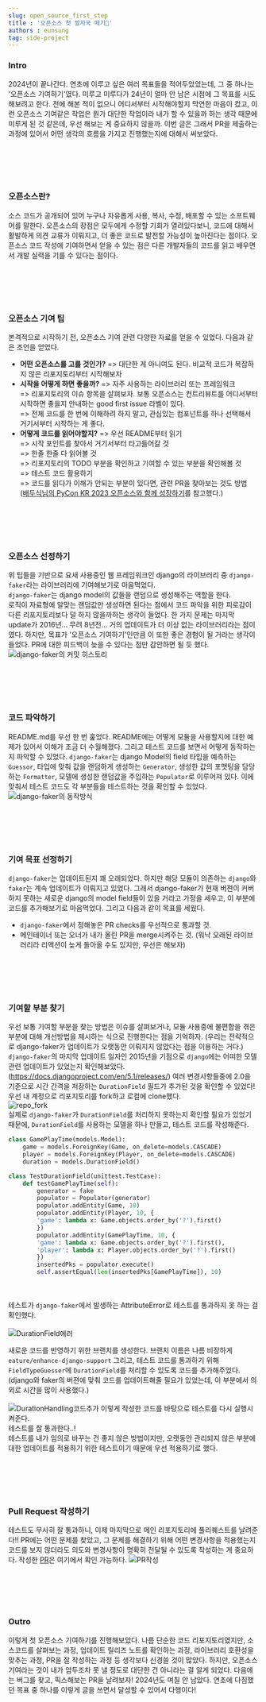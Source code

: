 ```yaml
---
slug: open_source_first_step
title : '오픈소스 첫 발자국 떼기🌱'
authors : eunsung
tag: side-project
---
```


### Intro
2024년이 끝나간다. 연초에 이루고 싶은 여러 목표들을 적어두었었는데, 그 중 하나는 '오픈소스 기여하기'였다. 미루고 미루다가 24년이 얼마 안 남은 시점에 그 목표를 시도해보려고 한다. 전에 해본 적이 없으니 어디서부터 시작해야할지 막연한 마음이 컸고, 이런 오픈소스 기여같은 작업은 뭔가 대단한 작업이라 내가 할 수 있을까 하는 생각 때문에 미루게 된 것 같은데, 우선 해보는 게 중요하지 않을까. 이번 글은 그래서 PR을 제출하는 과정에 있어서 어떤 생각의 흐름을 가지고 진행했는지에 대해서 써보았다.

<br></br>
<br></br>



### 오픈소스란?
소스 코드가 공개되어 있어 누구나 자유롭게 사용, 복사, 수정, 배포할 수 있는 소프트웨어를 말한다. 오픈소스의 장점은 모두에게 수정할 기회가 열려있다보니, 코드에 대해서 활발하게 의견 교류가 이뤄지고, 더 좋은 코드로 발전할 가능성이 높아진다는 점이다. 오픈소스 코드 작성에 기여하면서 얻을 수 있는 점은 다른 개발자들의 코드를 읽고 배우면서 개발 실력을 기를 수 있다는 점이다. 

<br></br>
<br></br>


### 오픈소스 기여 팁
본격적으로 시작하기 전, 오픈소스 기여 관련 다양한 자료를 얻을 수 있었다. 다음과 같은 조언을 얻었다.
- **어떤 오픈소스를 고를 것인가?** 
	=> 대단한 게 아니여도 된다. 비교적 코드가 복잡하지 않은 리포지토리부터 시작해보자
- **시작을 어떻게 하면 좋을까?** 
	=> 자주 사용하는 라이브러리 또는 프레임워크  
	=> 리포지토리의 이슈 항목을 살펴보자. 보통 오픈소스는 컨트리뷰트를 어디서부터 시작하면 좋을지 안내하는 good first issue 라벨이 있다.  
	=> 전체 코드를 한 번에 이해하려 하지 말고, 관심있는 컴포넌트를 하나 선택해서 거기서부터 시작하는 게 좋다.  
- **어떻게 코드를 읽어야할지?**
	=> 우선 README부터 읽기  
	=> 시작 포인트를 찾아서 거기서부터 타고들어갈 것  
	=> 한줄 한줄 다 읽어볼 것  
	=> 리포지토리의 TODO 부분을 확인하고 기여할 수 있는 부분을 확인해볼 것  
	=> 테스트 코드 활용하기  
	=> 코드를 읽다가 이해가 안되는 부분이 있다면, 관련 PR을 찾아보는 것도 방법  
([배두식님의 PyCon KR 2023 오픈소스와 함께 성장하기](https://www.youtube.com/watch?v=gBjWgCXL4mA)를 참고했다.)  


<br></br>
<br></br>


### 오픈소스 선정하기
위 팁들을 기반으로 요새 사용중인 웹 프레임워크인 django의 라이브러리 중 `django-faker`라는 라이브러리에 기여해보기로 마음먹었다.   
`django-faker`는 django model의 값들을 랜덤으로 생성해주는 역할을 한다.  
로직이 자료형에 알맞는 랜덤값만 생성하면 된다는 점에서 코드 파악을 위한 피로감이 다른 리포지토리보다 덜 하지 않을까하는 생각이 들었다. 한 가지 문제는 마지막 update가 2016년... 무려 8년전... 거의 업데이트가 더 이상 없는 라이브러리라는 점이였다. 하지만, 목표가 '오픈소스 기여하기'인만큼 이 또한 좋은 경험이 될 거라는 생각이 들었다. PR에 대한 피드백이 늦을 수 있다는 점만 감안하면 될 듯 했다.  
![django-faker의 커밋 히스토리](django-faker-commit-history.png)

<br></br>
<br></br>


### 코드 파악하기
README.md를 우선 한 번 훑었다. README에는 어떻게 모듈을 사용할지에 대한 예제가 있어서 이해가 조금 더 수월해졌다. 그리고 테스트 코드를 보면서 어떻게 동작하는지 파악할 수 있었다. `django-faker`는 django Model의  field 타입을 예측하는 `Guessor`, 타입에 맞춰 값을 랜덤하게 생성하는 `Generator`, 생성한 값의 포맷팅을 담당하는 `Formatter`, 모델에 생성한 랜덤값을 주입하는 `Populator`로 이루어져 있다. 이에 맞춰서 테스트 코드도 각 부분들을 테스트하는 것을 확인할 수 있었다.
![django-faker의 동작방식](faker동작방식.png)


<br></br>
<br></br>


### 기여 목표 선정하기
`django-faker`는 업데이트된지 꽤 오래되었다. 하지만 해당 모듈이 의존하는 `django`와 `faker`는 계속 업데이트가 이뤄지고 있었다. 그래서 django-faker가 현재 버젼이 커버하지 못하는 새로운 django의 model field들이 있을 거라고 가정을 세우고, 이 부분에 코드를 추가해보기로 마음먹었다.
그리고 다음과 같이 목표를 세웠다.
- `django-faker`에서 정해놓은 PR checks를 우선적으로 통과할 것.
- 메인테이너 또는 오너가 내가 올린 PR을 merge시켜주는 것. (워낙 오래된 라이브러리라 리액션이 늦게 돌아올 수도 있지만, 우선은 해보자)

<br></br>
<br></br>


### 기여할 부분 찾기
우선 보통 기여할 부분을 찾는 방법은 이슈를 살펴보거나, 모듈 사용중에 불편함을 겪은 부분에 대해 개선방법을 제시하는 식으로 진행한다는 점을 기억하자. (우리는 전략적으로 django-faker가 업데이트가 오랫동안 이뤄지지 않았다는 점을 이용하는 거다.) 
`django-faker`의 마지막 업데이트 일자인 2015년을 기점으로 `django`에는 어떠한 모델 관련 업데이트가 있었는지 확인해보았다.(https://docs.djangoproject.com/en/5.1/releases/)
여러 변경사항들중에 2.0을 기준으로 시간 간격을 저장하는 `DurationField` 필드가 추가된 것을 확인할 수 있었다! 
우선 내 계정으로 리포지토리를 fork하고 로컬에 clone했다.  
![repo_fork](repo_fork.png)  
실제로 `django-faker`가 `DurationField`를 처리하지 못하는지 확인할 필요가 있었기 때문에, `DurationField`를 사용하는 모델을 하나 만들고, 테스트 코드를 작성해준다.  
```python
class GamePlayTime(models.Model):
	game = models.ForeignKey(Game, on_delete=models.CASCADE)
	player = models.ForeignKey(Player, on_delete=models.CASCADE)
	duration = models.DurationField()
```

```python
class TestDurationField(unittest.TestCase):
	def testGamePlayTime(self):
		generator = fake
		populator = Populator(generator)
		populator.addEntity(Game, 10)
		populator.addEntity(Player, 10, {
		'game': lambda x: Game.objects.order_by('?').first()
		})
		populator.addEntity(GamePlayTime, 10, {
		'game': lambda x: Game.objects.order_by('?').first(),
		'player': lambda x: Player.objects.order_by('?').first()
		})
		insertedPks = populator.execute()
		self.assertEqual(len(insertedPks[GamePlayTime]), 10)
```
<br></br>
테스트가 `django-faker`에서 발생하는 AttributeError로 테스트를 통과하지 못 하는 걸 확인했다.
<br></br>
![DurationField에러](DurationField에러.png)

새로운 코드를 반영하기 위한 브랜치를 생성한다. 브랜치 이름은 나름 비장하게 `eature/enhance-django-support` 그리고, 테스트 코드를 통과하기 위해 `FieldTypeGuesser`에 `DurationField`를 처리할 수 있도록 코드를 추가해주었다. (django와 faker의 버젼에 맞춰 코드를 업데이트해줄 필요가 있었는데, 이 부분에서 의외로 시간을 많이 사용했다.)
<br></br>
![DurationHandling코드추가](DurationHandling코드추가.png)
이렇게 작성한 코드를 바탕으로 테스트를 다시 실행시켜준다.   
테스트를 잘 통과한다..!  
테스트를 내가 임의로 바꾸는 건 좋지 않은 방법이지만, 오랫동안 관리되지 않은 부분에 대한 업데이트를 적용하기 위한 테스트이기 때문에 우선 적용하기로 했다.  


<br></br>
<br></br>


### Pull Request 작성하기
테스트도 무사히 잘 통과하니, 이제 마지막으로 메인 리포지토리에 풀리퀘스트를 날려준다!! PR에는 어떤 문제를 찾았고, 그 문제를 해결하기 위해 어떤 변경사항을 적용했는지 코드를 보지 않더라도 의도와 변경사항이 명확히 전달될 수 있도록 작성하는 게 중요하다. 작성한 [PR](https://github.com/joke2k/django-faker/pull/35)은 여기에서 확인 가능하다. 
![PR작성](PR_screenshot.png)

<br></br>
<br></br>


### Outro
이렇게 첫 오픈소스 기여하기를 진행해보았다. 나름 단순한 코드 리포지토리였지만, 소스코드를 살펴보는 과정, 업데이트 릴리즈 노트를 확인하는 과정, 라이브러리 호환성을 맞추는 과정, PR을 잘 작성하는 과정 등 생각보다 신경쓸 것이 많았다. 하지만, 오픈소스 기여라는 것이 내가 엄두조차 못 낼 정도로 대단한 건 아니라는 걸 알게 되었다. 다음에는 버그를 찾고, 픽스해보는 PR을 날려보자! 
2024년도 며칠 안 남았다. 연초에 다짐했던 목표 중 하나를 이렇게 글을 쓰면서 달성할 수 있어서 다행이다!

